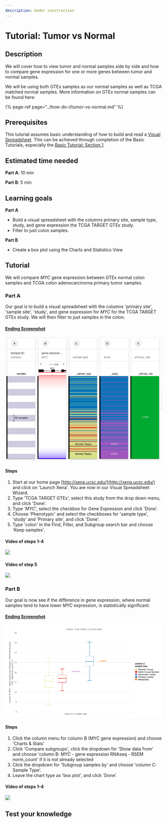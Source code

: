 ```yaml
---
description: Under construction
---
```


# Tutorial: Tumor vs Normal

## Description

We will cover how to view tumor and normal samples side by side and how to compare gene expression for one or more genes between tumor and normal samples. 

We will be using both GTEx samples as our normal samples as well as TCGA matched normal samples. More information on GTEx normal samples can be found here:

{% page-ref page="../how-do-i/tumor-vs-normal.md" %}

## Prerequisites

This tutorial assumes basic understanding of how to build and read a [Visual Spreadsheet](../overview-of-features/visual-spreadsheet/). This can be achieved through completion of the Basic Tutorials, especially the [Basic Tutorial: Section 1](basic-tutorial-section-1.md).

## Estimated time needed

**Part A**: 10 min

**Part B**: 5 min

## Learning goals

**Part A**

* Build a visual spreadsheet with the columns primary site, sample type, study, and gene expression the TCGA TARGET GTEx study.
* Filter to just colon samples.

**Part B**

* Create a box plot using the Charts and Statistics View

## Tutorial

We will compare _MYC_ gene expression between GTEx normal colon samples and TCGA colon adenocarcinoma primary tumor samples.

### Part A

Our goal is to build a visual spreadsheet with the columns 'primary site', 'sample site', 'study', and gene expression for _MYC_ for the TCGA TARGET GTEx study. We will then filter to just samples in the colon.

#### [Ending Screenshot](https://xenabrowser.net/?bookmark=1bd621010a99958b139840a83a49562d)

![](../.gitbook/assets/screen-shot-2021-06-08-at-1.59.21-pm.png)

#### Steps

1. Start at our home page [http://xena.ucsc.edu/](http://xena.ucsc.edu/) and click on 'Launch Xena'. You are now in our Visual Spreadsheet Wizard.
2. Type 'TCGA TARGET GTEx', select this study from the drop down menu, and click 'Done'.
3. Type '_MYC_', select the checkbox for Gene Expression and click 'Done'.
4. Choose 'Phenotypic' and select the checkboxes for 'sample type', 'study' and 'Primary site', and click 'Done'.
5. Type 'colon' in the Find, Filter, and Subgroup search bar and choose 'Keep samples'.

#### Video of steps 1-4

![](../.gitbook/assets/tvn_make_vs.gif)

#### Video of step 5

![](../.gitbook/assets/tvn_filter_colon.gif)

### Part B

Our goal is now see if the difference in gene expression, where normal samples tend to have lower _MYC_ expression, is statistically significant.

#### [Ending Screenshot](https://xenabrowser.net/?bookmark=5037e150565a8331ca94d869dfb0a209)

![](../.gitbook/assets/screen-shot-2021-06-08-at-2.02.19-pm.png)

#### Steps

1. Click the column menu for column B \(MYC gene expression\) and choose 'Charts & Stats'
2. Click 'Compare subgroups', click the dropdown for 'Show data from' and choose 'column B: MYC - gene expression RNAseq - RSEM norm\_count' if it is not already selected
3. Click the dropdown for 'Subgroup samples by' and choose 'column C: Sample Type'.
4. Leave the chart type as 'box plot', and click 'Done'. 

#### Video of steps 1-4

![](../.gitbook/assets/tvn_chart.gif)

## Test your knowledge

